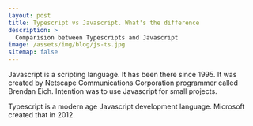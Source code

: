 ```yaml
---
layout: post
title: Typescript vs Javascript. What's the difference
description: >
  Comparision between Typescripts and Javascript
image: /assets/img/blog/js-ts.jpg
sitemap: false
---
```


Javascript is a scripting language. It has been there since 1995. It was created by Netscape Communications Corporation programmer called Brendan Eich. Intention was to use Javascript for small projects.  

Typescript is a modern age Javascript development language. Microsoft created that in 2012. 